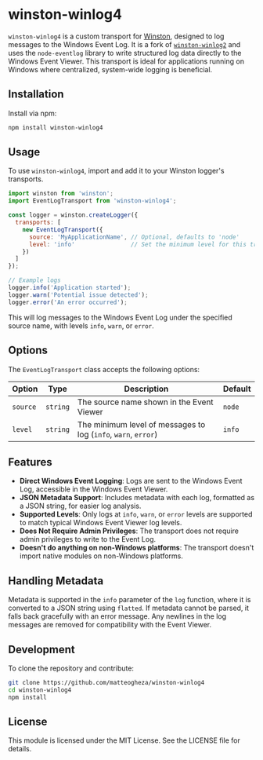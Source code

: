 # winston-winlog4

`winston-winlog4` is a custom transport for [Winston](https://github.com/winstonjs/winston), designed to log messages to the Windows Event Log. It is a fork of [`winston-winlog2`](https://github.com/peteward44/winston-winlog2) and uses the `node-eventlog` library to write structured log data directly to the Windows Event Viewer. This transport is ideal for applications running on Windows where centralized, system-wide logging is beneficial.

## Installation

Install via npm:

```bash
npm install winston-winlog4
```

## Usage

To use `winston-winlog4`, import and add it to your Winston logger's transports.

```javascript
import winston from 'winston';
import EventLogTransport from 'winston-winlog4';

const logger = winston.createLogger({
  transports: [
    new EventLogTransport({
      source: 'MyApplicationName', // Optional, defaults to 'node'
      level: 'info'                // Set the minimum level for this transport
    })
  ]
});

// Example logs
logger.info('Application started');
logger.warn('Potential issue detected');
logger.error('An error occurred');
```

This will log messages to the Windows Event Log under the specified source name, with levels `info`, `warn`, or `error`.

## Options

The `EventLogTransport` class accepts the following options:

| Option       | Type     | Description                                               | Default |
|--------------|----------|-----------------------------------------------------------|---------|
| `source`     | `string` | The source name shown in the Event Viewer                 | `node`  |
| `level`      | `string` | The minimum level of messages to log (`info`, `warn`, `error`) | `info` |

## Features

- **Direct Windows Event Logging**: Logs are sent to the Windows Event Log, accessible in the Windows Event Viewer.
- **JSON Metadata Support**: Includes metadata with each log, formatted as a JSON string, for easier log analysis.
- **Supported Levels**: Only logs at `info`, `warn`, or `error` levels are supported to match typical Windows Event Viewer log levels.
- **Does Not Require Admin Privileges**: The transport does not require admin privileges to write to the Event Log.
- **Doesn't do anything on non-Windows platforms**: The transport doesn't import native modules on non-Windows platforms.

## Handling Metadata

Metadata is supported in the `info` parameter of the `log` function, where it is converted to a JSON string using `flatted`. If metadata cannot be parsed, it falls back gracefully with an error message. Any newlines in the log messages are removed for compatibility with the Event Viewer.

## Development

To clone the repository and contribute:

```bash
git clone https://github.com/matteogheza/winston-winlog4
cd winston-winlog4
npm install
```

## License

This module is licensed under the MIT License. See the LICENSE file for details.
